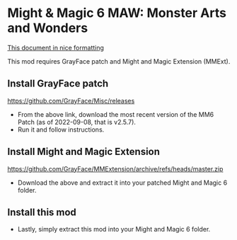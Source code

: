 # Might & Magic 6 MAW: Monster Arts and Wonders

[This document in nice formatting](https://github.com/tnevolin/mm6-skill-emphasis-mod/blob/master/Installation.md)

This mod requires GrayFace patch and Might and Magic Extension (MMExt).

## Install GrayFace patch

https://github.com/GrayFace/Misc/releases

* From the above link, download the most recent version of the MM6 Patch (as of 2022-09-08, that is v2.5.7).
* Run it and follow instructions.  

## Install Might and Magic Extension

https://github.com/GrayFace/MMExtension/archive/refs/heads/master.zip

* Download the above and extract it into your patched Might and Magic 6 folder.

## Install this mod

* Lastly, simply extract this mod into your Might and Magic 6 folder.

